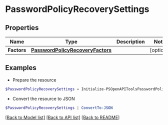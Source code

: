 # PasswordPolicyRecoverySettings
## Properties

Name | Type | Description | Notes
------------ | ------------- | ------------- | -------------
**Factors** | [**PasswordPolicyRecoveryFactors**](PasswordPolicyRecoveryFactors.md) |  | [optional] 

## Examples

- Prepare the resource
```powershell
$PasswordPolicyRecoverySettings = Initialize-PSOpenAPIToolsPasswordPolicyRecoverySettings  -Factors null
```

- Convert the resource to JSON
```powershell
$PasswordPolicyRecoverySettings | ConvertTo-JSON
```

[[Back to Model list]](../README.md#documentation-for-models) [[Back to API list]](../README.md#documentation-for-api-endpoints) [[Back to README]](../README.md)

